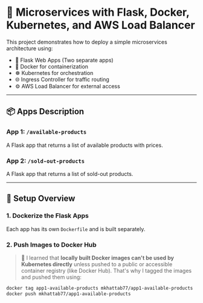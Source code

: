 # 🐳 Microservices with Flask, Docker, Kubernetes, and AWS Load Balancer

This project demonstrates how to deploy a simple microservices architecture using:

- 🐍 Flask Web Apps (Two separate apps)
- 🐳 Docker for containerization
- ☸️ Kubernetes for orchestration
- 🌐 Ingress Controller for traffic routing
- ⚙️ AWS Load Balancer for external access

---

## 📦 Apps Description

### App 1: `/available-products`
A Flask app that returns a list of available products with prices.

### App 2: `/sold-out-products`
A Flask app that returns a list of sold-out products.

---

## 🔧 Setup Overview

### 1. Dockerize the Flask Apps
Each app has its own `Dockerfile` and is built separately.

### 2. Push Images to Docker Hub
> 🚨 I learned that **locally built Docker images can't be used by Kubernetes directly** unless pushed to a public or accessible container registry (like Docker Hub).
> That's why I tagged the images and pushed them using:

```bash
docker tag app1-available-products mkhattab77/app1-available-products
docker push mkhattab77/app1-available-products
